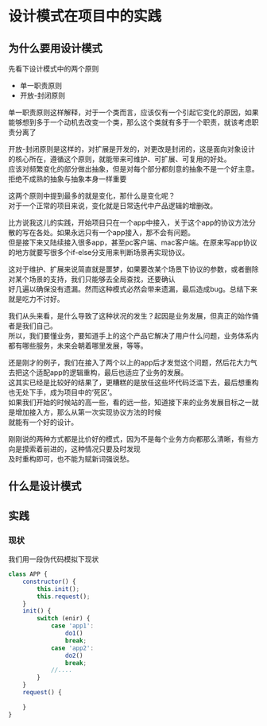 # 设计模式在项目中的实践

## 为什么要用设计模式

先看下设计模式中的两个原则

* 单一职责原则    
* 开放-封闭原则    

单一职责原则这样解释，对于一个类而言，应该仅有一个引起它变化的原因，如果能够想到多于一个动机去改变一个类，那么这个类就有多于一个职责，就该考虑职责分离了     

开放-封闭原则是这样的，对扩展是开发的，对更改是封闭的，这是面向对象设计的核心所在，遵循这个原则，就能带来可维护、可扩展、可复用的好处。     
应该对频繁变化的部分做出抽象，但是对每个部分都刻意的抽象不是一个好主意。拒绝不成熟的抽象与抽象本身一样重要

这两个原则中提到最多的就是变化，那什么是变化呢？    
对于一个正常的项目来说，变化就是日常迭代中产品逻辑的增删改。

比方说我这儿的实践，开始项目只在一个app中接入，关于这个app的协议方法分散的写在各处。如果永远只有一个app接入，那不会有问题。     
但是接下来又陆续接入很多app，甚至pc客户端、mac客户端。在原来写app协议的地方就要写很多个if-else分支用来判断场景再实现协议。

这对于维护、扩展来说简直就是噩梦，如果要改某个场景下协议的参数，或者删除对某个场景的支持，我们只能够去全局查找，还要确认     
好几遍以确保没有遗漏。然而这种模式必然会带来遗漏，最后造成bug。总结下来就是吃力不讨好。

我们从头来看，是什么导致了这种状况的发生？起因是业务发展，但真正的始作俑者是我们自己。     
所以，我们要懂业务，要知道手上的这个产品它解决了用户什么问题，业务体系内都有哪些服务，未来会朝着哪里发展，等等。    

还是刚才的例子，我们在接入了两个以上的app后才发觉这个问题，然后花大力气去把这个适配app的逻辑重构，最后也适应了业务的发展。     
这其实已经是比较好的结果了，更糟糕的是放任这些坏代码泛滥下去，最后想重构也无处下手，成为项目中的‘死区’。      
如果我们开始的时候站的高一些，看的远一些，知道接下来的业务发展目标之一就是增加接入方，那么从第一次实现协议方法的时候     
就能有一个好的设计。

刚刚说的两种方式都是比价好的模式，因为不是每个业务方向都那么清晰，有些方向是摸索着前进的，这种情况只要及时发现      
及时重构即可，也不能为赋新词强说愁。

## 什么是设计模式

## 实践

### 现状

我们用一段伪代码模拟下现状

```javascript
class APP {
    constructor() {
        this.init();
        this.request();
    }
    init() {
        switch (enir) {
            case 'app1':
                do1()
                break;
            case 'app2':
                do2()
                break;
            //....
        }
    }
    request() {
        
    }
}
```

   

 
